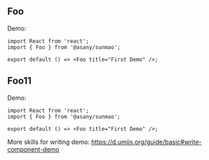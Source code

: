 

## Foo

Demo:

```tsx
import React from 'react';
import { Foo } from '@asany/sunmao';

export default () => <Foo title="First Demo" />;
```

## Foo11

Demo:

```tsx
import React from 'react';
import { Foo } from '@asany/sunmao';

export default () => <Foo title="First Demo" />;
```

More skills for writing demo: https://d.umijs.org/guide/basic#write-component-demo
